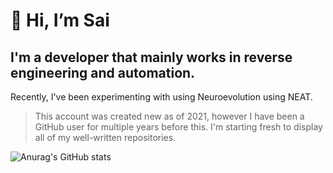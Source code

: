 # 👋 Hi, I’m Sai

## I'm a developer that mainly works in reverse engineering and automation.

Recently, I've been experimenting with using Neuroevolution using NEAT.

> This account was created new as of 2021, however I have been a GitHub user for multiple years before this. I'm starting fresh to display all of my well-written repositories.

![Anurag's GitHub stats](https://github-readme-stats.vercel.app/api?username=saiamphora&show_icons=true&theme=tokyonight&count_private=true&title_color=d285ff)

